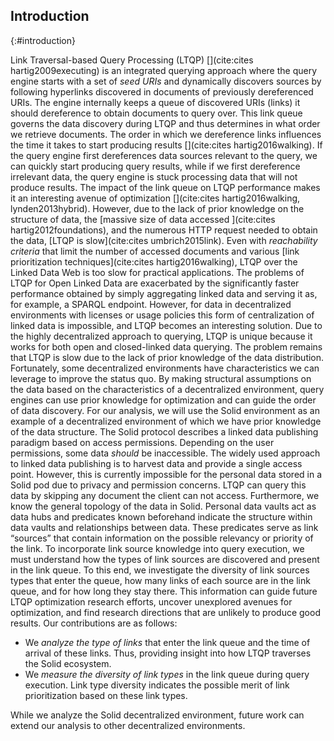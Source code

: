 ## Introduction
{:#introduction}

Link Traversal-based Query Processing (LTQP) [](cite:cites hartig2009executing) is an integrated querying approach where the query engine starts with a set of _seed URIs_ and dynamically discovers sources by following hyperlinks discovered in documents of previously dereferenced URIs. 
The engine internally keeps a queue of discovered URIs (links) it should dereference to obtain documents to query over.
This link queue governs the data discovery during LTQP and thus determines in what order we retrieve documents.
The order in which we dereference links influences the time it takes to start producing results [](cite:cites hartig2016walking).
If the query engine first dereferences data sources relevant to the query, we can quickly start producing query results, while if we first dereference irrelevant data, the query engine is stuck processing data that will not produce results.
The impact of the link queue on LTQP performance makes it an interesting avenue of optimization [](cite:cites hartig2016walking, lynden2013hybrid).
However, due to the lack of prior knowledge on the structure of data, the [massive size of data accessed ](cite:cites hartig2012foundations), and the numerous HTTP request needed to obtain the data, [LTQP is slow](cite:cites umbrich2015link). 
Even with _reachability criteria_ that limit the number of accessed documents and various [link prioritization techniques](cite:cites hartig2016walking), LTQP over the Linked Data Web is too slow for practical applications. 
The problems of LTQP for Open Linked Data are exacerbated by the significantly faster performance obtained by simply aggregating linked data and serving it as, for example, a SPARQL endpoint. 
However, for data in decentralized environments with licenses or usage policies this form of centralization of linked data is impossible, and LTQP becomes an interesting solution. 
Due to the highly decentralized approach to querying, LTQP is unique because it works for both open and closed-linked data querying. 
The problem remains that LTQP is slow due to the lack of prior knowledge of the data distribution.
Fortunately, some decentralized environments have characteristics we can leverage to improve the status quo. 
By making structural assumptions on the data based on the characteristics of a decentralized environment, query engines can use prior knowledge for optimization and can guide the order of data discovery.
For our analysis, we will use the Solid environment as an example of a decentralized environment of which we have prior knowledge of the data structure.
The Solid protocol describes a linked data publishing paradigm based on access permissions.
Depending on the user permissions, some data _should_ be inaccessible. 
The widely used approach to linked data publishing is to harvest data and provide a single access point. 
However, this is currently impossible for the personal data stored in a Solid pod due to privacy and permission concerns. 
LTQP can query this data by skipping any document the client can not access. 
Furthermore, we know the general topology of the data in Solid. 
Personal data vaults act as data hubs and predicates known beforehand indicate the structure within data vaults and relationships between data. 
These predicates serve as link “sources” that contain information on the possible relevancy or priority of the link.
To incorporate link source knowledge into query execution, we must understand how the types of link sources are discovered and present in the link queue.
To this end, we investigate the diversity of link sources types that enter the queue, how many links of each source are in the link queue, and for how long they stay there.
This information can guide future LTQP optimization research efforts, uncover unexplored avenues for optimization, and find research directions that are unlikely to produce good results.
Our contributions are as follows:

- We <em>analyze the type of links</em> that enter the link queue and the time of arrival of these links. Thus, providing insight into how LTQP traverses the Solid ecosystem.
- We _measure the diversity of link types_ in the link queue during query execution. Link type diversity indicates the possible merit of link prioritization based on these link types.

While we analyze the Solid decentralized environment, future work can extend our analysis to other decentralized environments.

